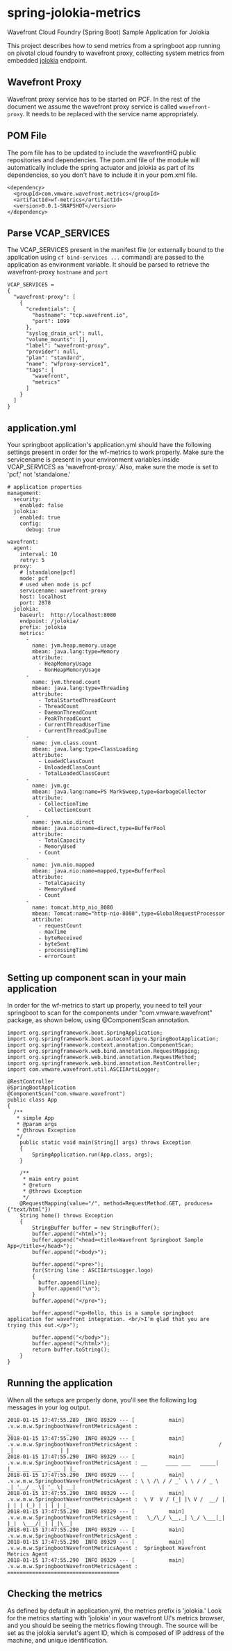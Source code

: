 # spring-jolokia-metrics
Wavefront Cloud Foundry (Spring Boot) Sample Application for Jolokia

This project describes how to send metrics from a springboot app running on pivotal cloud foundry to wavefront proxy, collecting system metrics from embedded [jolokia](https://jolokia.org/) endpoint.

## Wavefront Proxy

Wavefront proxy service has to be started on PCF. In the rest of the document we assume the wavefront proxy service is called `wavefront-proxy`. It needs to be replaced with the service name appropriately.


## POM File

The pom file has to be updated to include the wavefrontHQ public repositories and dependencies. The pom.xml file of the module will automatically include the spring actuator and jolokia as part of its dependencies, so you don't have to include it in your pom.xml file.

```
<dependency>
  <groupId>com.vmware.wavefront.metrics</groupId>
  <artifactId>wf-metrics</artifactId>
  <version>0.0.1-SNAPSHOT</version>
</dependency>
```

## Parse VCAP_SERVICES

The VCAP_SERVICES present in the manifest file (or externally bound to the application using `cf bind-services ...` command) are passed to the application as environment variable. It should be parsed to retrieve the wavefront-proxy `hostname` and `port`

```
VCAP_SERVICES =
{
  "wavefront-proxy": [
    {
      "credentials": {
        "hostname": "tcp.wavefront.io",
        "port": 1099
      },
      "syslog_drain_url": null,
      "volume_mounts": [],
      "label": "wavefront-proxy",
      "provider": null,
      "plan": "standard",
      "name": "wfproxy-service1",
      "tags": [
        "wavefront",
        "metrics"
      ]
    }
  ]
}
```


## application.yml

Your springboot application's application.yml should have the following settings present in order for the wf-metrics to work properly. Make sure the servicename is present in your environment variables inside VCAP_SERVICES as 'wavefront-proxy.' Also, make sure the mode is set to 'pcf,' not 'standalone.'

```
# application properties
management:
  security:
    enabled: false
  jolokia:
    enabled: true
    config:
      debug: true
      
wavefront:
  agent:
    interval: 10
    retry: 5
  proxy:
    # [standalone|pcf]
    mode: pcf
    # used when mode is pcf
    servicename: wavefront-proxy
    host: localhost
    port: 2878
  jolokia:
    baseurl:  http://localhost:8080
    endpoint: /jolokia/
    prefix: jolokia
    metrics:
      -
        name: jvm.heap.memory.usage
        mbean: java.lang:type=Memory
        attribute:
          - HeapMemoryUsage
          - NonHeapMemoryUsage
      -
        name: jvm.thread.count
        mbean: java.lang:type=Threading
        attribute:
          - TotalStartedThreadCount
          - ThreadCount
          - DaemonThreadCount
          - PeakThreadCount
          - CurrentThreadUserTime
          - CurrentThreadCpuTime
      -
        name: jvm.class.count
        mbean: java.lang:type=ClassLoading
        attribute:
          - LoadedClassCount
          - UnloadedClassCount
          - TotalLoadedClassCount
      - 
        name: jvm.gc
        mbean: java.lang:name=PS MarkSweep,type=GarbageCollector
        attribute:
          - CollectionTime
          - CollectionCount
      -
        name: jvm.nio.direct
        mbean: java.nio:name=direct,type=BufferPool
        attribute:
          - TotalCapacity
          - MemoryUsed
          - Count
      -
        name: jvm.nio.mapped
        mbean: java.nio:name=mapped,type=BufferPool
        attribute:
          - TotalCapacity
          - MemoryUsed
          - Count
      - 
        name: tomcat.http_nio_8080
        mbean: Tomcat:name="http-nio-8080",type=GlobalRequestProcessor
        attribute:
          - requestCount
          - maxTime
          - byteReceived
          - byteSent
          - processingTime
          - errorCount
```

## Setting up component scan in your main application

In order for the wf-metrics to start up properly, you need to tell your springboot to scan for the components under "com.vmware.wavefront" package, as shown below, using @ComponentScan annotation.

```
import org.springframework.boot.SpringApplication;
import org.springframework.boot.autoconfigure.SpringBootApplication;
import org.springframework.context.annotation.ComponentScan;
import org.springframework.web.bind.annotation.RequestMapping;
import org.springframework.web.bind.annotation.RequestMethod;
import org.springframework.web.bind.annotation.RestController;
import com.vmware.wavefront.util.ASCIIArtsLogger;

@RestController
@SpringBootApplication
@ComponentScan("com.vmware.wavefront")
public class App 
{
  /**
   * simple App
   * @param args
   * @throws Exception
   */
    public static void main(String[] args) throws Exception 
    {
        SpringApplication.run(App.class, args);
    }
    
    /**
     * main entry point
     * @return
     * @throws Exception
     */
    @RequestMapping(value="/", method=RequestMethod.GET, produces={"text/html"})
    String home() throws Exception
    {
        StringBuffer buffer = new StringBuffer();
        buffer.append("<html>");
        buffer.append("<head><title>Wavefront Springboot Sample App</title></head>");
        buffer.append("<body>");
        
        buffer.append("<pre>");
        for(String line : ASCIIArtsLogger.logo)
        {
          buffer.append(line);
          buffer.append("\n");
        }
        buffer.append("</pre>");
        
        buffer.append("<p>Hello, this is a sample springboot application for wavefront integration. <br/>I'm glad that you are trying this out.</p>");
        
        buffer.append("</body>");
        buffer.append("</html>");
        return buffer.toString();
    }
}

```
 
## Running the application

When all the setups are properly done, you'll see the following log messages in your log output.

```
2018-01-15 17:47:55.289  INFO 89329 --- [           main] .v.w.m.w.SpringbootWavefrontMetricsAgent :                           __                 _   
2018-01-15 17:47:55.290  INFO 89329 --- [           main] .v.w.m.w.SpringbootWavefrontMetricsAgent :                          / _|               | |  
2018-01-15 17:47:55.290  INFO 89329 --- [           main] .v.w.m.w.SpringbootWavefrontMetricsAgent : __      ____ ___   _____| |_ _ __ ___  _ __ | |_
2018-01-15 17:47:55.290  INFO 89329 --- [           main] .v.w.m.w.SpringbootWavefrontMetricsAgent : \ \ /\ / / _` \ \ / / _ \  _| '__/ _ \| '_ \| __|
2018-01-15 17:47:55.290  INFO 89329 --- [           main] .v.w.m.w.SpringbootWavefrontMetricsAgent :  \ V  V / (_| |\ V /  __/ | | | | (_) | | | | |_ 
2018-01-15 17:47:55.290  INFO 89329 --- [           main] .v.w.m.w.SpringbootWavefrontMetricsAgent :   \_/\_/ \__,_| \_/ \___|_| |_|  \___/|_| |_|\__|
2018-01-15 17:47:55.290  INFO 89329 --- [           main] .v.w.m.w.SpringbootWavefrontMetricsAgent :  
2018-01-15 17:47:55.290  INFO 89329 --- [           main] .v.w.m.w.SpringbootWavefrontMetricsAgent :  Springboot Wavefront Metrics Agent
2018-01-15 17:47:55.290  INFO 89329 --- [           main] .v.w.m.w.SpringbootWavefrontMetricsAgent : ====================================
```

## Checking the metrics

As defined by default in application.yml, the metrics prefix is 'jolokia.' Look for the metrics starting with 'jolokia' in your wavefront UI's metrics browser, and you should be seeing the metrics flowing through. The source will be set as the jolokia servlet's agent ID, which is composed of IP address of the machine, and unique identification.
